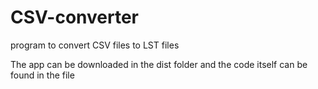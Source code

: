 # CSV-converter
program to convert CSV files to LST files

The app can be downloaded in the dist folder and the code itself can be found in the file 
